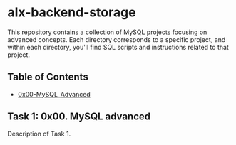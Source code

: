 # alx-backend-storage

This repository contains a collection of MySQL projects focusing on advanced concepts. Each directory corresponds to a specific project, and within each directory, you'll find SQL scripts and instructions related to that project.

## Table of Contents

- [0x00-MySQL_Advanced](./0x00-MySQL_Advanced)
<!-- - [Task 2: Task Name](./task2_directory/README.md)
- [Task 3: Task Name](./task3_directory/README.md)-->

## Task 1: 0x00. MySQL advanced

Description of Task 1.

<!-- ## Task 2: Task Name

Description of Task 2.

## Task 3: Task Name

Description of Task 3.

## Contributing

Explain how others can contribute to the project. Include guidelines for pull requests and any specific contribution requirements.

## License

This project is licensed under the [License Name](LICENSE) - see the [LICENSE](LICENSE) file for details.
-->
